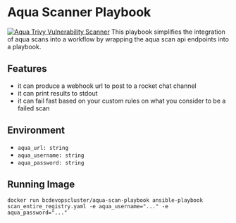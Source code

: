 # Aqua Scanner Playbook 
[![Aqua Trivy Vulnerability Scanner](https://github.com/bcgov-platform-services/aqua-scan-playbook/actions/workflows/trivy.yaml/badge.svg)](https://github.com/bcgov-platform-services/aqua-scan-playbook/actions/workflows/trivy.yaml)
This playbook simplifies the integration of aqua scans into a workflow by wrapping the aqua scan api endpoints into a playbook.

## Features
- it can produce a webhook url to post to a rocket chat channel
- it can print results to stdout
- it can fail fast based on your custom rules on what you consider to be a failed scan

## Environment 

- `aqua_url: string`
- `aqua_username: string`
- `aqua_password: string`


## Running Image

`docker run bcdevopscluster/aqua-scan-playbook ansible-playbook scan_entire_registry.yaml -e aqua_username="..." -e aqua_password="..."`


